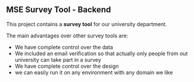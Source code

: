 
## MSE Survey Tool - Backend

This project contains a **survey tool** for our university department.

The main advantages over other survey tools are:
* We have complete control over the data
* We included an email verification so that actually only people 
  from out university can take part in a survey
* We have complete control over the design
* we can easily run it on any environment with any domain we like
